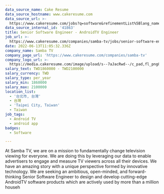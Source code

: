 ```yaml
---
data_source_name: Cake Resume
data_source_hostname: www.cakeresume.com
data_source_url: >-
  https://www.cakeresume.com/jobs?q=software&refinementList%5Blang_name%5D%5B0%5D=English&refinementList%5Bsalary_type%5D=per_year&range%5Bsalary_range%5D%5Bmin%5D=1000000&page=2
data_source_internal_id: '41863'
title: Senior Software Engineer - AndroidTV Engineer
job_url: >-
  https://www.cakeresume.com/companies/samba-tv/jobs/senior-software-engineer-androidtv-engineer
date: 2022-06-13T11:05:32.336Z
company_name: Samba TV
company_page_url: 'https://www.cakeresume.com/companies/samba-tv'
company_logo_url: >-
  https://media.cakeresume.com/image/upload/s--7aJacRwd--/c_pad,fl_png8,h_200,w_200/v1563475522/ddpibvzxl4zr4smegivk.png
salary_text: TWD1860000 - TWD2100000
salary_currency: TWD
salary_type: per_year
salary_min: 1860000
salary_max: 2100000
location_list:
  - '台北市, 台灣'
  - 台灣
  - 'Taipei City, Taiwan'
  - Taiwan
job_tags:
  - Android TV
  - android app
badges:
  - Software

---
```


At Samba TV, we are on a mission to fundamentally change television viewing for everyone. We are doing this by leveraging our data to enable advertisers to engage and measure TV viewers across all their devices. We have an amazing story with a unique perspective formed by innovative technology. We are seeking an ambitious, open-minded, and forward-thinking Senior Software Engineer to design and develop cutting-edge AndroidTV software products which are actively used by more than a million househ